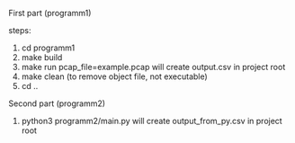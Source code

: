 First part (programm1)

steps:

1) cd programm1
2) make build
3) make run pcap_file=example.pcap
   will create output.csv in project root
4) make clean (to remove object file, not executable)
5) cd ..

Second part (programm2)

1. python3 programm2/main.py
   will create output_from_py.csv in project root
